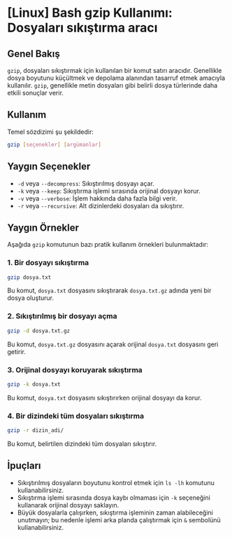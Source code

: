 # [Linux] Bash gzip Kullanımı: Dosyaları sıkıştırma aracı

## Genel Bakış
`gzip`, dosyaları sıkıştırmak için kullanılan bir komut satırı aracıdır. Genellikle dosya boyutunu küçültmek ve depolama alanından tasarruf etmek amacıyla kullanılır. `gzip`, genellikle metin dosyaları gibi belirli dosya türlerinde daha etkili sonuçlar verir.

## Kullanım
Temel sözdizimi şu şekildedir:

```bash
gzip [seçenekler] [argümanlar]
```

## Yaygın Seçenekler
- `-d` veya `--decompress`: Sıkıştırılmış dosyayı açar.
- `-k` veya `--keep`: Sıkıştırma işlemi sırasında orijinal dosyayı korur.
- `-v` veya `--verbose`: İşlem hakkında daha fazla bilgi verir.
- `-r` veya `--recursive`: Alt dizinlerdeki dosyaları da sıkıştırır.

## Yaygın Örnekler
Aşağıda `gzip` komutunun bazı pratik kullanım örnekleri bulunmaktadır:

### 1. Bir dosyayı sıkıştırma
```bash
gzip dosya.txt
```
Bu komut, `dosya.txt` dosyasını sıkıştırarak `dosya.txt.gz` adında yeni bir dosya oluşturur.

### 2. Sıkıştırılmış bir dosyayı açma
```bash
gzip -d dosya.txt.gz
```
Bu komut, `dosya.txt.gz` dosyasını açarak orijinal `dosya.txt` dosyasını geri getirir.

### 3. Orijinal dosyayı koruyarak sıkıştırma
```bash
gzip -k dosya.txt
```
Bu komut, `dosya.txt` dosyasını sıkıştırırken orijinal dosyayı da korur.

### 4. Bir dizindeki tüm dosyaları sıkıştırma
```bash
gzip -r dizin_adi/
```
Bu komut, belirtilen dizindeki tüm dosyaları sıkıştırır.

## İpuçları
- Sıkıştırılmış dosyaların boyutunu kontrol etmek için `ls -lh` komutunu kullanabilirsiniz.
- Sıkıştırma işlemi sırasında dosya kaybı olmaması için `-k` seçeneğini kullanarak orijinal dosyayı saklayın.
- Büyük dosyalarla çalışırken, sıkıştırma işleminin zaman alabileceğini unutmayın; bu nedenle işlemi arka planda çalıştırmak için `&` sembolünü kullanabilirsiniz.